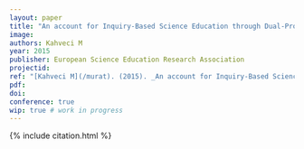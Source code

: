 ```yaml
---
layout: paper
title: "An account for Inquiry-Based Science Education through Dual-Process Theories"
image:
authors: Kahveci M
year: 2015
publisher: European Science Education Research Association
projectid:
ref: "[Kahveci M](/murat). (2015). _An account for Inquiry-Based Science Education through Dual-Process Theories_. Paper presented at European Science Education Research Association (ESERA). Helsinki, Finland. August 31 - September 4, 2015."
pdf:
doi:
conference: true 
wip: true # work in progress 
---
```


{% include citation.html %}